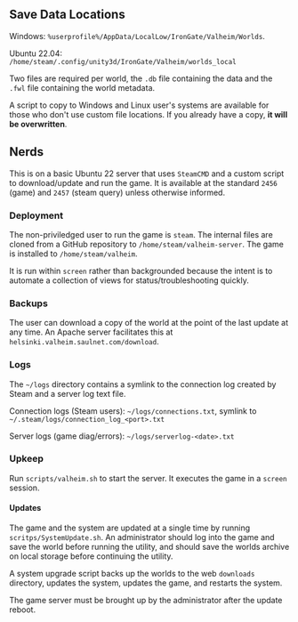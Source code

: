 ## Save Data Locations

Windows: `%userprofile%/AppData/LocalLow/IronGate/Valheim/Worlds`.

Ubuntu 22.04: `/home/steam/.config/unity3d/IronGate/Valheim/worlds_local`

Two files are required per world, the `.db` file containing the data and the `.fwl` file containing the world metadata.

A script to copy to Windows and Linux user's systems are available for those who don't use custom file locations. If you already have a copy, **it will be overwritten**.

## Nerds

This is on a basic Ubuntu 22 server that uses `SteamCMD` and a custom script to download/update and run the game. It is available at the standard `2456` (game) and `2457` (steam query) unless otherwise informed.

### Deployment

The non-priviledged user to run the game is `steam`. The internal files are cloned from a GitHub repository to `/home/steam/valheim-server`. The game is installed to `/home/steam/valheim`.

It is run within `screen` rather than backgrounded because the intent is to automate a collection of views for status/troubleshooting quickly.

### Backups

The user can download a copy of the world at the point of the last update at any time. An Apache server facilitates this at `helsinki.valheim.saulnet.com/download`. 

### Logs

The `~/logs` directory contains a symlink to the connection log created by Steam and a server log text file.

Connection logs (Steam users): `~/logs/connections.txt`, symlink to `~/.steam/logs/connection_log_<port>.txt`

Server logs (game diag/errors): `~/logs/serverlog-<date>.txt`

### Upkeep

Run `scripts/valheim.sh` to start the server. It executes the game in a `screen` session.

#### Updates

The game and the system are updated at a single time by running `scritps/SystemUpdate.sh`. An administrator should log into the game and save the world before running the utility, and should save the worlds archive on local storage before continuing the utility.

A system upgrade script backs up the worlds to the web `downloads` directory, updates the system, updates the game, and restarts the system. 

The game server must be brought up by the administrator after the update reboot.